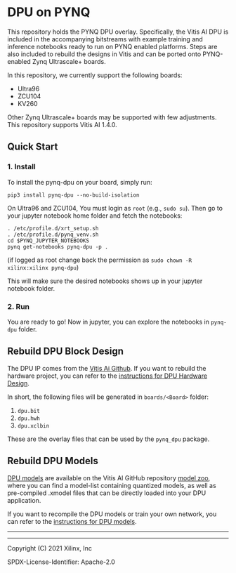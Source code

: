 # DPU on PYNQ

This repository holds the PYNQ DPU overlay. Specifically, the Vitis AI DPU 
is included in the accompanying bitstreams with example training and inference
notebooks ready to run on PYNQ enabled platforms.
Steps are also included to rebuild the designs in Vitis and can
be ported onto PYNQ-enabled Zynq Ultrascale+ boards.

In this repository, we currently support the following boards:

* Ultra96
* ZCU104
* KV260

Other Zynq Ultrascale+ boards may be supported with few adjustments.
This repository supports Vitis AI 1.4.0.

## Quick Start

### 1. Install

To install the pynq-dpu on your board, simply run:

```shell
pip3 install pynq-dpu --no-build-isolation
```

On Ultra96 and ZCU104, You must login as `root` (e.g., `sudo su`).
Then go to your jupyter notebook home folder and fetch the notebooks:

```shell
. /etc/profile.d/xrt_setup.sh
. /etc/profile.d/pynq_venv.sh
cd $PYNQ_JUPYTER_NOTEBOOKS
pynq get-notebooks pynq-dpu -p .
```
(if logged as root change back the permission as `sudo chown -R xilinx:xilinx pynq-dpu`)

This will make sure the desired notebooks shows up in your jupyter notebook 
folder.

### 2. Run

You are ready to go! Now in jupyter, you can explore the notebooks 
in `pynq-dpu` folder.

## Rebuild DPU Block Design

The DPU IP comes from the [Vitis Ai Github](https://github.com/Xilinx/Vitis-AI/tree/v1.4.0).
If you want to rebuild the hardware project, you can refer to the
[instructions for DPU Hardware Design](./boards/README.md).

In short, the following files will be generated in `boards/<Board>` folder:

1. `dpu.bit`
2. `dpu.hwh`
3. `dpu.xclbin`

These are the overlay files that can be used by the `pynq_dpu` package.

## Rebuild DPU Models

[DPU models](https://github.com/Xilinx/Vitis-AI/tree/v1.4) 
are available on the Vitis AI GitHub repository [model zoo](https://github.com/Xilinx/Vitis-AI/tree/v1.4/models/AI-Model-Zoo),
where you can find a model-list containing quantized models, as well as pre-compiled .xmodel files
that can be directly loaded into your DPU application.

If you want to recompile the DPU models or train your own network, you can refer to the
[instructions for DPU models](./host/README.md).


----
----

Copyright (C) 2021 Xilinx, Inc

SPDX-License-Identifier: Apache-2.0
